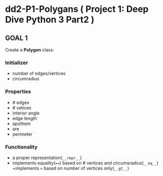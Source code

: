 # dd2-P1-Polygans ( Project 1: Deep Dive Python 3 Part2 )

## GOAL 1

Create a **Polygon** class:


### Initializer
+ number of edges/vertices
+ circumradius

### Properties
+ \# edges
+ \# vetices
+ interior angle
+ edge length
+ apothem
+ are
+ perimeter

### Functionality
+ a proper representation(`__repr__`)
+ implements equality(`==`) based on \# vertices and circumsradius(`__eq__`)
+implements `>` based on number of vertices only(`__gt__`)

